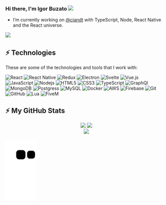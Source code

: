 

### Hi there, I'm Igor Buzato <img src="https://media.giphy.com/media/hvRJCLFzcasrR4ia7z/giphy.gif" width="25px">

- I’m currently working on [@ciandt](https://ciandt.com) with TypeScript, Node, React Native and the React universe.

<img src="https://camo.githubusercontent.com/5dc6ee33381917e41fc9c4951799268998f11a9b864399bf79a0842e4f9b194d/68747470733a2f2f692e696d6775722e636f6d2f315a76566b44632e676966" />

## ⚡ Technologies

These are some of the technologies and tools that I work with:

![React](https://img.shields.io/badge/-React-007396?style=flat-square&logo=react&logoColor=white)
![React Native](https://img.shields.io/badge/-React%20Native-2496ED?style=flat-square&logo=react&logoColor=white)
![Redux](https://img.shields.io/badge/-Redux-4479A1?style=flat-square&logo=redux)
![Electron](https://img.shields.io/badge/-Electron-2f3241?style=flat-square&logo=electron&logoColor=74b1be)
![Svelte](https://img.shields.io/badge/-Svelte-4A4A55?style=flat-square&logo=svelte&logoColor=FF3E00)
![Vue.js](https://img.shields.io/badge/Vue.js-35495E?style=flat-square&logo=vue.js&logoColor=4FC08D)
![JavaScript](https://img.shields.io/badge/-JavaScript-black?style=flat-square&logo=javascript)
![Nodejs](https://img.shields.io/badge/-Nodejs-339933?style=flat-square&logo=Node.js&logoColor=white)
![HTML5](https://img.shields.io/badge/-HTML5-E34F26?style=flat-square&logo=html5&logoColor=white)
![CSS3](https://img.shields.io/badge/-CSS3-1572B6?style=flat-square&logo=css3)
![TypeScript](https://img.shields.io/badge/-TypeScript-007ACC?style=flat-square&logo=typescript&logoColor=white)
![GraphQl](https://img.shields.io/badge/-Graphql-181717?style=flat-square&logo=graphql)
![MongoDB](https://img.shields.io/badge/-MongoDB-black?style=flat-square&logo=mongodb)
![Postgress](https://img.shields.io/badge/PostgreSQL-316192?style=flat-square&logo=postgresql&logoColor=white)
![MySQL](https://img.shields.io/badge/-MySQL-4479A1?style=flat-square&logo=mysql&logoColor=white)
![Docker](https://img.shields.io/badge/-Docker-2496ED?style=flat-square&logo=docker&logoColor=white)
![AWS](https://img.shields.io/badge/Amazon_AWS-232F3E?style=flat-square&logo=amazon-aws&logoColor=white)
![Firebase](https://img.shields.io/badge/Firebase-ffca28?style=flat-square&logo=Firebase&logoColor=black)
![Git](https://img.shields.io/badge/-Git-black?style=flat-square&logo=git)
![GitHub](https://img.shields.io/badge/-GitHub-181717?style=flat-square&logo=github)
![Lua](https://img.shields.io/badge/-Lua-000080?style=flat-square&logo=Lua)
![FiveM](https://img.shields.io/badge/-FiveM-ff6f00?style=flat-square)

## ⚡ My GitHub Stats
<div align="center">
  <img height="180em" src="https://personal-github-stats-8tkmrsfp9-buzato.vercel.app/api/top-langs/?username=buzato&langs_count=7&layout=compact&theme=react&hide_border=true"/>
  <img height="180em" src="https://personal-github-stats-8tkmrsfp9-buzato.vercel.app/api?username=buzato&count_private=true&show_icons=true&theme=react&include_all_commits=true&hide=stars&hide_border=true"/>
  
</div>
<div align="center">
 <img height="750em" src="https://github-readme-stats.vercel.app/api/wakatime?username=buzato&theme=react&hide_border=true"/>  
</div>

![Snake](https://raw.githubusercontent.com/buzato/buzato/output/github-contribution-grid-snake.svg)


